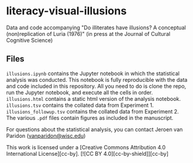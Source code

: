 # literacy-visual-illusions
Data and code accompanying "Do illiterates have illusions? A conceptual (non)replication of Luria (1976)" (in press at the Journal of Cultural Cognitive Science)

## Files
`illusions.ipynb` contains the Jupyter notebook in which the statistical analysis was conducted. This notebook is fully reproducible with the data and code included in this repository. All you need to do is clone the repo, run the Jupyter notebook, and execute all the cells in order.  
`illusions.html` contains a static html version of the analysis notebook.  
`illusions.tsv` contains the collated data from Experiment 1.  
`illusions_followup.tsv` contains the collated data from Experiment 2.  
The various `.pdf` files contain figures as included in the manuscript.  

For questions about the statistical analysis, you can contact Jeroen van Paridon (vanparidon@wisc.edu)  

This work is licensed under a [Creative Commons Attribution 4.0 International License][cc-by].
[![CC BY 4.0][cc-by-shield]][cc-by]
